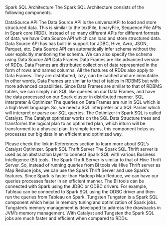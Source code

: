 Spark SQL Architecture
The Spark SQL Architecture consists of the following components.

DataSource API	The Data Source API is the universalAPI to load and store structured data. This is similar to the textFile, binaryFile, Sequence File APIs in Spark core (RDD). Instead of so many different APIs for different formats of data, we have Data Source API which can load and store structured data. Data Source API has has built-in support for JDBC, Hive, Avro, JSON, Parquet, etc. Data Source API can automatically infer schema without the user explicitly mentioning the schema. We can also specify the schema using Data Source API
Data Frames	Data Frames are like advanced version of RDDs. Data Frames are distributed collection of data represented in the form of rows and named columns. All the features of RDDs also apply to Data Frames. They are distributed, lazy, can be cached and are immutable. In other words, Data Frames are similar to that of tables in RDBMS but with more advanced capabilities. Since Data Frames are similar to that of RDBMS tables, we can simply run SQL like queries on our Data Frames, and have the data processed on our Spark cluster in distributed manner. 
SQL Interpreter & Optimizer	The queries on Data Frames are run in SQL which is a high level language. So, we need a SQL Interpreter or a SQL Parser which will interpret or parse our SQL queries.  The Optimizer in Spark SQL is called Catalyst. The Catalyst optimizer works on the SQL Data Structure trees and transforms the logical plan to an optimized plan, which inturn will be transformed to a physical plan. In simple terms, this component helps us processes our big data in an efficient and optimized way.

Please check the link in References section to learn more about SQL’s Catalyst Optimizer.
Spark SQL Thrift Server	The Spark SQL Thrift server is used as an abstraction layer to connect Spark SQL with various Business Intelligence (BI) tools. The Spark Thrift Server is similar to that of Hive Thrift Server. So, instead of running queries from BI tools via Hive Thrift server as Map Reduce jobs, we can use the Spark Thrift Server and use Spark’s features. Since Spark is faster than Hadoop Map Reduce, we can have our queries processes faster in an efficient manner. The BI tools can be connected with Spark using the JDBC or ODBC drivers. For example, Tableau can be connected to Spark SQL using the ODBC driver and then run the queries from Tableau on Spark.
Tungsten	Tungsten is a Spark SQL component which helps in memory tuning and optimization of Spark jobs. Tungsten’s memory management is developed to address the drawbacks in JVM’s memory management. With Catalyst and Tungsten the Spark SQL jobs are much faster and efficient when compared to RDDs.
